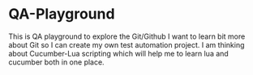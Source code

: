 # QA-Playground
This is QA playground to explore the Git/Github
I want to learn bit more about Git so I can create my own test automation project.
I am thinking about Cucumber-Lua scripting which will help me to learn lua and cucumber both in one place.
